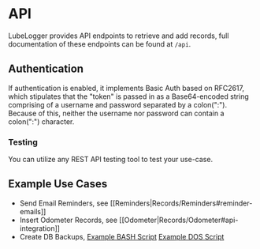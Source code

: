 # API

LubeLogger provides API endpoints to retrieve and add records, full documentation of these endpoints can be found at `/api`.

## Authentication
If authentication is enabled, it implements Basic Auth based on RFC2617, which stipulates that the "token" is passed in as a Base64-encoded string comprising of a username and password separated by a colon(":"). Because of this, neither the username nor password can contain a colon(":") character.

### Testing
You can utilize any REST API testing tool to test your use-case.

## Example Use Cases
- Send Email Reminders, see [[Reminders|Records/Reminders#reminder-emails]]
- Insert Odometer Records, see [[Odometer|Records/Odometer#api-integration]]
- Create DB Backups, [Example BASH Script](https://github.com/hargata/lubelog_scripts/blob/main/bash/makebackup.sh) [Example DOS Script](https://github.com/hargata/lubelog_scripts/blob/main/dos/makebackup.bat)
